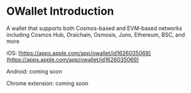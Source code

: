 # OWallet Introduction

A wallet that supports both Cosmos-based and EVM-based networks including Cosmos Hub, Oraichain, Osmosis, Juno, Ethereum, BSC, and more

iOS: [https://apps.apple.com/app/owallet/id1626035069](https://apps.apple.com/app/owallet/id1626035069)

Android: coming soon

Chrome extension: coming soon
